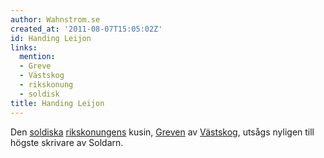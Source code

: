 ```yaml
---
author: Wahnstrom.se
created_at: '2011-08-07T15:05:02Z'
id: Handing Leijon
links:
  mention:
  - Greve
  - Västskog
  - rikskonung
  - soldisk
title: Handing Leijon
---
```


Den [soldiska][] [rikskonungens] kusin, [Greven] av [Västskog], utsågs nyligen till högste skrivare
av Soldarn.

  [soldiska]: soldisk
  [rikskonungens]: rikskonung
  [Greven]: Greve
  [Västskog]: Västskog